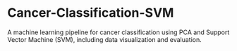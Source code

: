 # Cancer-Classification-SVM
A machine learning pipeline for cancer classification using PCA and Support Vector Machine (SVM), including data visualization and evaluation.
